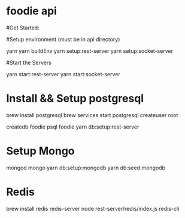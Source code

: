 # foodie api 


#Get Started: 

#Setup environment (must be in api directory)

yarn 
yarn buildEnv 
yarn setup:rest-server
yarn setup:socket-server


#Start the Servers

yarn start:rest-server 
yarn start:socket-server

# Install && Setup postgresql

brew install postgresql
brew services start postgresql
createuser root

createdb foodie
psql foodie
yarn db:setup:rest-server

# Setup Mongo

mongod
mongo
yarn db:setup:mongodb
yarn db:seed:mongodb

# Redis

brew install redis
redis-server
node rest-server/redis/index.js
redis-cli
